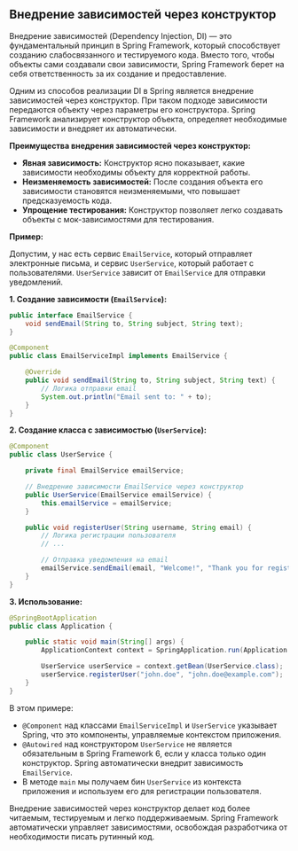 <h2>Внедрение зависимостей через конструктор</h2>

Внедрение зависимостей (Dependency Injection, DI) — это фундаментальный принцип в Spring Framework, который способствует созданию слабосвязанного и тестируемого кода. Вместо того, чтобы объекты сами создавали свои зависимости, Spring Framework берет на себя ответственность за их создание и предоставление.

Одним из способов реализации DI в Spring является внедрение зависимостей через конструктор. При таком подходе зависимости передаются объекту через параметры его конструктора. Spring Framework анализирует конструктор объекта, определяет необходимые зависимости и внедряет их автоматически. 

**Преимущества внедрения зависимостей через конструктор:**

* **Явная зависимость:** Конструктор ясно показывает, какие зависимости необходимы объекту для корректной работы.
* **Неизменяемость зависимостей:** После создания объекта его зависимости становятся неизменяемыми, что повышает предсказуемость кода.
* **Упрощение тестирования:** Конструктор позволяет легко создавать объекты с мок-зависимостями для тестирования.

**Пример:**

Допустим, у нас есть сервис `EmailService`, который отправляет электронные письма, и сервис `UserService`, который работает с пользователями. `UserService` зависит от `EmailService` для отправки уведомлений.

**1. Создание зависимости (`EmailService`):**

```java
public interface EmailService {
    void sendEmail(String to, String subject, String text);
}

@Component
public class EmailServiceImpl implements EmailService {

    @Override
    public void sendEmail(String to, String subject, String text) {
        // Логика отправки email
        System.out.println("Email sent to: " + to);
    }
}
```

**2. Создание класса с зависимостью (`UserService`):**

```java
@Component
public class UserService {

    private final EmailService emailService;

    // Внедрение зависимости EmailService через конструктор
    public UserService(EmailService emailService) {
        this.emailService = emailService;
    }

    public void registerUser(String username, String email) {
        // Логика регистрации пользователя
        // ...

        // Отправка уведомления на email
        emailService.sendEmail(email, "Welcome!", "Thank you for registration!");
    }
}
```

**3. Использование:**

```java
@SpringBootApplication
public class Application {

    public static void main(String[] args) {
        ApplicationContext context = SpringApplication.run(Application.class, args);

        UserService userService = context.getBean(UserService.class);
        userService.registerUser("john.doe", "john.doe@example.com");
    }
}
```

В этом примере:

* `@Component` над классами `EmailServiceImpl` и `UserService` указывает Spring, что это компоненты, управляемые контекстом приложения.
* `@Autowired` над конструктором `UserService` не является обязательным в Spring Framework 6, если у класса только один конструктор. Spring автоматически внедрит зависимость `EmailService`. 
* В методе `main` мы получаем бин `UserService` из контекста приложения и используем его для регистрации пользователя. 

Внедрение зависимостей через конструктор делает код более читаемым, тестируемым и легко поддерживаемым. Spring Framework автоматически управляет зависимостями, освобождая разработчика от необходимости писать рутинный код. 
